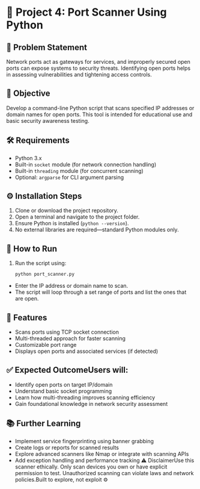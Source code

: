 # 🔎 Project 4: Port Scanner Using Python

## 📌 Problem Statement
Network ports act as gateways for services, and improperly secured open ports can expose systems to security threats. Identifying open ports helps in assessing vulnerabilities and tightening access controls.

## 🎯 Objective
Develop a command-line Python script that scans specified IP addresses or domain names for open ports. This tool is intended for educational use and basic security awareness testing.

## 🛠️ Requirements

- Python 3.x  
- Built-in `socket` module (for network connection handling)  
- Built-in `threading` module (for concurrent scanning)  
- Optional: `argparse` for CLI argument parsing

## ⚙️ Installation Steps

1. Clone or download the project repository.
2. Open a terminal and navigate to the project folder.
3. Ensure Python is installed (`python --version`).
4. No external libraries are required—standard Python modules only.

## 🚀 How to Run

1. Run the script using:

   ```bash
   python port_scanner.py
- Enter the IP address or domain name to scan.
- The script will loop through a set range of ports and list the ones that are open.
## 📂 Features
- Scans ports using TCP socket connection
- Multi-threaded approach for faster scanning
- Customizable port range
- Displays open ports and associated services (if detected)
## ✅ Expected OutcomeUsers will:
- Identify open ports on target IP/domain
- Understand basic socket programming
- Learn how multi-threading improves scanning efficiency
- Gain foundational knowledge in network security assessment
## 📚 Further Learning
- Implement service fingerprinting using banner grabbing
- Create logs or reports for scanned results
- Explore advanced scanners like Nmap or integrate with scanning APIs
- Add exception handling and performance tracking
⚠️ DisclaimerUse this scanner ethically. Only scan devices you own or have explicit permission to test. Unauthorized scanning can violate laws and network policies.Built to explore, not exploit ⚙
